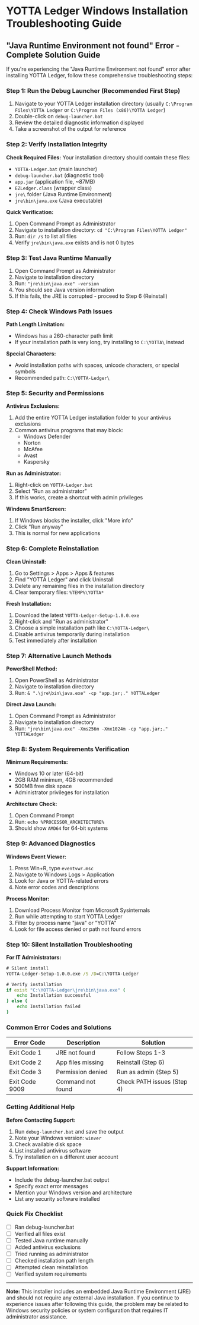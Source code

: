# YOTTA Ledger Windows Installation Troubleshooting Guide

## "Java Runtime Environment not found" Error - Complete Solution Guide

If you're experiencing the "Java Runtime Environment not found" error after installing YOTTA Ledger, follow these comprehensive troubleshooting steps:

### Step 1: Run the Debug Launcher (Recommended First Step)

1. Navigate to your YOTTA Ledger installation directory (usually `C:\Program Files\YOTTA Ledger` or `C:\Program Files (x86)\YOTTA Ledger`)
2. Double-click on `debug-launcher.bat`
3. Review the detailed diagnostic information displayed
4. Take a screenshot of the output for reference

### Step 2: Verify Installation Integrity

**Check Required Files:**
Your installation directory should contain these files:
- `YOTTA-Ledger.bat` (main launcher)
- `debug-launcher.bat` (diagnostic tool)
- `app.jar` (application file, ~87MB)
- `EZLedger.class` (wrapper class)
- `jre\` folder (Java Runtime Environment)
- `jre\bin\java.exe` (Java executable)

**Quick Verification:**
1. Open Command Prompt as Administrator
2. Navigate to installation directory: `cd "C:\Program Files\YOTTA Ledger"`
3. Run: `dir /s` to list all files
4. Verify `jre\bin\java.exe` exists and is not 0 bytes

### Step 3: Test Java Runtime Manually

1. Open Command Prompt as Administrator
2. Navigate to installation directory
3. Run: `"jre\bin\java.exe" -version`
4. You should see Java version information
5. If this fails, the JRE is corrupted - proceed to Step 6 (Reinstall)

### Step 4: Check Windows Path Issues

**Path Length Limitation:**
- Windows has a 260-character path limit
- If your installation path is very long, try installing to `C:\YOTTA\` instead

**Special Characters:**
- Avoid installation paths with spaces, unicode characters, or special symbols
- Recommended path: `C:\YOTTA-Ledger\`

### Step 5: Security and Permissions

**Antivirus Exclusions:**
1. Add the entire YOTTA Ledger installation folder to your antivirus exclusions
2. Common antivirus programs that may block:
   - Windows Defender
   - Norton
   - McAfee
   - Avast
   - Kaspersky

**Run as Administrator:**
1. Right-click on `YOTTA-Ledger.bat`
2. Select "Run as administrator"
3. If this works, create a shortcut with admin privileges

**Windows SmartScreen:**
1. If Windows blocks the installer, click "More info"
2. Click "Run anyway"
3. This is normal for new applications

### Step 6: Complete Reinstallation

**Clean Uninstall:**
1. Go to Settings > Apps > Apps & features
2. Find "YOTTA Ledger" and click Uninstall
3. Delete any remaining files in the installation directory
4. Clear temporary files: `%TEMP%\YOTTA*`

**Fresh Installation:**
1. Download the latest `YOTTA-Ledger-Setup-1.0.0.exe`
2. Right-click and "Run as administrator"
3. Choose a simple installation path like `C:\YOTTA-Ledger\`
4. Disable antivirus temporarily during installation
5. Test immediately after installation

### Step 7: Alternative Launch Methods

**PowerShell Method:**
1. Open PowerShell as Administrator
2. Navigate to installation directory
3. Run: `& ".\jre\bin\java.exe" -cp "app.jar;." YOTTALedger`

**Direct Java Launch:**
1. Open Command Prompt as Administrator
2. Navigate to installation directory
3. Run: `"jre\bin\java.exe" -Xms256m -Xmx1024m -cp "app.jar;." YOTTALedger`

### Step 8: System Requirements Verification

**Minimum Requirements:**
- Windows 10 or later (64-bit)
- 2GB RAM minimum, 4GB recommended
- 500MB free disk space
- Administrator privileges for installation

**Architecture Check:**
1. Open Command Prompt
2. Run: `echo %PROCESSOR_ARCHITECTURE%`
3. Should show `AMD64` for 64-bit systems

### Step 9: Advanced Diagnostics

**Windows Event Viewer:**
1. Press Win+R, type `eventvwr.msc`
2. Navigate to Windows Logs > Application
3. Look for Java or YOTTA-related errors
4. Note error codes and descriptions

**Process Monitor:**
1. Download Process Monitor from Microsoft Sysinternals
2. Run while attempting to start YOTTA Ledger
3. Filter by process name "java" or "YOTTA"
4. Look for file access denied or path not found errors

### Step 10: Silent Installation Troubleshooting

**For IT Administrators:**
```cmd
# Silent install
YOTTA-Ledger-Setup-1.0.0.exe /S /D=C:\YOTTA-Ledger

# Verify installation
if exist "C:\YOTTA-Ledger\jre\bin\java.exe" (
    echo Installation successful
) else (
    echo Installation failed
)
```

### Common Error Codes and Solutions

| Error Code | Description | Solution |
|------------|-------------|----------|
| Exit Code 1 | JRE not found | Follow Steps 1-3 |
| Exit Code 2 | App files missing | Reinstall (Step 6) |
| Exit Code 3 | Permission denied | Run as admin (Step 5) |
| Exit Code 9009 | Command not found | Check PATH issues (Step 4) |

### Getting Additional Help

**Before Contacting Support:**
1. Run `debug-launcher.bat` and save the output
2. Note your Windows version: `winver`
3. Check available disk space
4. List installed antivirus software
5. Try installation on a different user account

**Support Information:**
- Include the debug-launcher.bat output
- Specify exact error messages
- Mention your Windows version and architecture
- List any security software installed

### Quick Fix Checklist

- [ ] Ran debug-launcher.bat
- [ ] Verified all files exist
- [ ] Tested Java runtime manually
- [ ] Added antivirus exclusions
- [ ] Tried running as administrator
- [ ] Checked installation path length
- [ ] Attempted clean reinstallation
- [ ] Verified system requirements

---

**Note:** This installer includes an embedded Java Runtime Environment (JRE) and should not require any external Java installation. If you continue to experience issues after following this guide, the problem may be related to Windows security policies or system configuration that requires IT administrator assistance.